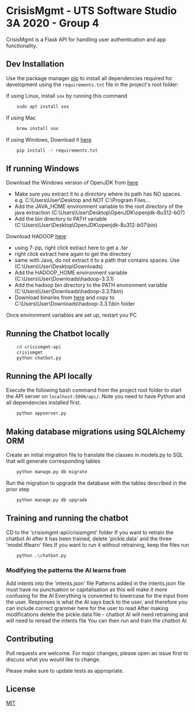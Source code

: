 # CrisisMgmt - UTS Software Studio 3A 2020 - Group 4

CrisisMgmt is a Flask API for handling user authentication and app functionality.

## Dev Installation

Use the package manager [pip](https://pip.pypa.io/en/stable/) to install all dependencies required for development using the `requirements.txt` file in the project's root folder:

If using Linux, install `sox` by running this command
```bash
    sudo apt install sox
```
If using Mac
```bash
    brew install sox
```
If using Windows, Download it [here](https://sourceforge.net/projects/sox/files/sox/)

```bash
    pip install -r requirements.txt
```
## If running Windows

Download the Windows version of OpenJDK from [here](https://adoptopenjdk.net/upstream.html?variant=openjdk8&jvmVariant=hotspot)
- Make sure you extract it to a directory where its path has NO spaces. e.g. C:\Users\User\Desktop and NOT C:\Program Files...
- Add the JAVA_HOME environment variable to the root directory of the java extraction (C:\Users\User\Desktop\OpenJDK\openjdk-8u312-b07)
- Add the bin directory to PATH variable (C:\Users\User\Desktop\OpenJDK\openjdk-8u312-b07\bin)

Download HADOOP [here](https://downloads.apache.org/hadoop/common/hadoop-3.3.1/hadoop-3.3.1.tar.gz)
- using 7-zip, right click extract here to get a .tar
- right click extract here again to get the directory
- same with Java, do not extract it to a path that contains spaces. Use (C:\Users\User\Desktop\Downloads\)
- Add the HADOOP_HOME environment variable (C:\Users\User\Downloads\hadoop-3.3.1)
- Add the hadoop bin directory to the PATH environment variable (C:\Users\User\Downloads\hadoop-3.3.1\bin)
- Download binaries from [here](https://github.com/srccodes/hadoop-common-2.2.0-bin/archive/refs/heads/master.zip) and copy to C:\Users\User\Downloads\hadoop-3.3.1\bin folder

Once environment variables are set up, restart you PC

## Running the Chatbot locally

```bash
    cd crisismgmt-api
    crisismgmt
    python chatbot.py
```

## Running the API locally
Execute the following bash command from the project root folder to start the API server on `localhost:5000/api/`. Note you need to have Python and all dependencies installed first.
```bash
    python appserver.py
```

## Making database migrations using SQLAlchemy ORM
Create an initial migration file to translate the classes in models.py to SQL that will generate corresponding tables
```bash
    python manage.py db migrate
```
Run the migration to upgrade the database with the tables described in the prior step
```bash
    python manage.py db upgrade
```

## Training and running the chatbot
CD to the 'crisismgmt-api/crisismgmt' folder
If you want to retrain the chatbot AI after it has been trained, delete 'pickle.data' and the three 'model.tflearn' files
If you want to run it without retraining, keep the files
run
```bash
    python .\chatbot.py
```

### Modifying the patterns the AI learns from
Add intents into the 'intents.json' file
Patterns added in the intents.json file must have no punctuation or capitalisation as this will make it more confusing for the AI
Everything is converted to lowercase for the input from the user.
Responses is what the AI says back to the user, and therefore you can include correct grammer here for the user to read
After making modifications delete the pickle.data file - chatbot AI will need retraining and will need to reread the intents file
You can then run and train the chatbot AI

## Contributing
Pull requests are welcome. For major changes, please open an issue first to discuss what you would like to change.

Please make sure to update tests as appropriate.

## License
[MIT](https://choosealicense.com/licenses/mit/)
